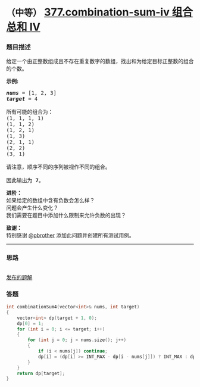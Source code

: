 # `（中等）` [377.combination-sum-iv 组合总和 Ⅳ](https://leetcode-cn.com/problems/combination-sum-iv/)

### 题目描述
<p>给定一个由正整数组成且不存在重复数字的数组，找出和为给定目标正整数的组合的个数。</p>

<p><strong>示例:</strong></p>

<pre><em><strong>nums</strong></em> = [1, 2, 3]
<em><strong>target</strong></em> = 4

所有可能的组合为：
(1, 1, 1, 1)
(1, 1, 2)
(1, 2, 1)
(1, 3)
(2, 1, 1)
(2, 2)
(3, 1)

请注意，顺序不同的序列被视作不同的组合。

因此输出为 <strong>7</strong>。
</pre>

<p><strong>进阶：</strong><br>
如果给定的数组中含有负数会怎么样？<br>
问题会产生什么变化？<br>
我们需要在题目中添加什么限制来允许负数的出现？</p>

<p><strong>致谢：</strong><br>
特别感谢&nbsp;<a href="https://leetcode.com/pbrother/">@pbrother</a>&nbsp;添加此问题并创建所有测试用例。</p>


---
### 思路
```
```

[发布的题解](https://leetcode-cn.com/problems/combination-sum-iv/solution/377-by-ikaruga/)

### 答题
``` C++
int combinationSum4(vector<int>& nums, int target) 
{
    vector<int> dp(target + 1, 0);
    dp[0] = 1;
    for (int i = 0; i <= target; i++)
    {
        for (int j = 0; j < nums.size(); j++)
        {
            if (i < nums[j]) continue;
            dp[i] = (dp[i] >= INT_MAX - dp[i - nums[j]]) ? INT_MAX : dp[i] + dp[i - nums[j]];
        }
    }
    return dp[target];
}

```




